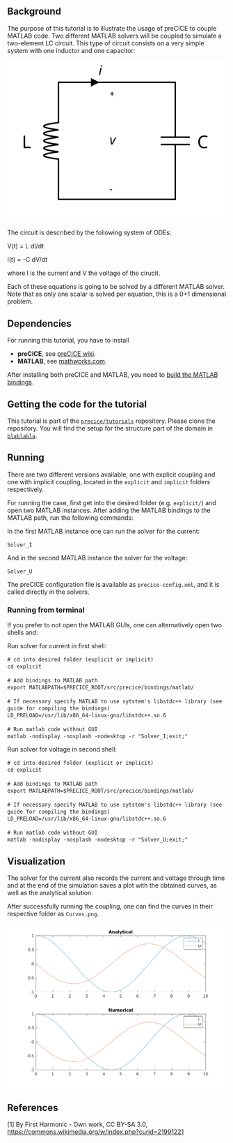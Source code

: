 ## Background

The purpose of this tutorial is to illustrate the usage of preCICE to couple MATLAB code. Two different MATLAB solvers will be coupled to simulate a two-element LC circuit. This type of circuit consists on a very simple system with one inductor and one capacitor:

![LC circuit diagram [1]](ref_images/diagram.svg)

The circuit is described by the following system of ODEs:

V(t) = L dI/dt

I(t) = -C dV/dt

where I is the current and V the voltage of the cirucit.

Each of these equations is going to be solved by a different MATLAB solver. Note that as only one scalar is solved per equation, this is a 0+1 dimensional problem.

## Dependencies

For running this tutorial, you have to install

* **preCICE**, see [preCICE wiki](https://github.com/precice/precice/wiki/Building).
* **MATLAB**, see [mathworks.com](https://de.mathworks.com/products.get-matlab.html).

After installing both preCICE and MATLAB, you need to [build the MATLAB bindings](https://github.com/gilbertolem/precice/tree/develop/src/precice/bindings/matlab#compilation).

## Getting the code for the tutorial

This tutorial is part of the [`precice/tutorials`](https://github.com/precice/tutorials) repository. Please clone the repository. You will find the setup for the structure part of the domain in [`blablabla`]().

## Running

There are two different versions available, one with explicit coupling and one with implicit coupling, located in the `explicit` and `implicit` folders respectively.

For running the case, first get into the desired folder (e.g. `explicit/`) and open two MATLAB instances. After adding the MATLAB bindings to the MATLAB path, run the following commands:

In the first MATLAB instance one can run the solver for the current:
```
Solver_I
```

And in the second MATLAB instance the solver for the voltage:
```
Solver_U
```

The preCICE configuration file is available as `precice-config.xml`, and it is called directly in the solvers.

### Running from terminal

If you prefer to not open the MATLAB GUIs, one can alternatively open two shells and:

Run solver for current in first shell:
```
# cd into desired folder (explicit or implicit)
cd explicit

# Add bindings to MATLAB path
export MATLABPATH=$PRECICE_ROOT/src/precice/bindings/matlab/

# If necessary specify MATLAB to use sytstem's libstdc++ library (see guide for compiling the bindings)
LD_PRELOAD=/usr/lib/x86_64-linux-gnu/libstdc++.so.6

# Run matlab code without GUI
matlab -nodisplay -nosplash -nodesktop -r "Solver_I;exit;"

```

Run solver for voltage in second shell:
```
# cd into desired folder (explicit or implicit)
cd explicit

# Add bindings to MATLAB path
export MATLABPATH=$PRECICE_ROOT/src/precice/bindings/matlab/

# If necessary specify MATLAB to use sytstem's libstdc++ library (see guide for compiling the bindings)
LD_PRELOAD=/usr/lib/x86_64-linux-gnu/libstdc++.so.6

# Run matlab code without GUI
matlab -nodisplay -nosplash -nodesktop -r "Solver_U;exit;"

```

## Visualization

The solver for the current also records the current and voltage through time and at the end of the simulation saves a plot with the obtained curves, as well as the analytical solution.

After successfully running the coupling, one can find the curves in their respective folder as `Curves.png`.

![Example of visualization of the simulation results](ref_images/Sample_Curves.png)

## References
[1] By First Harmonic - Own work, CC BY-SA 3.0, https://commons.wikimedia.org/w/index.php?curid=21991221